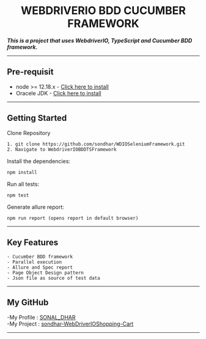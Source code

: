 <h1 align="center"> WEBDRIVERIO BDD CUCUMBER FRAMEWORK </h1>

***This is a project that uses WebdriverIO, TypeScript and Cucumber BDD framework.***

---

## Pre-requisit
-   node >= 12.18.x - [Click here to install](https://nodejs.org/en/download/)
-   Oracele JDK - [Click here to install](https://www.oracle.com/java/technologies/downloads/)

---

## Getting Started
Clone Repository
```bash
1. git clone https://github.com/sondhar/WDIOSeleniumFramework.git
2. Navigate to WebdriverIOBDDTSFramework
```

Install the dependencies:
```bash
npm install
```

Run all tests:
```bash
npm test
```

Generate allure report:
```
npm run report (opens report in default browser)
```
---

## Key Features
	- Cucumber BDD framework
	- Parallel execution
	- Allure and Spec report
	- Page Object Design pattern
	- Json file as source of test data

---

## My GitHub

-My Profile : [SONAL_DHAR](https://github.com/sondhar) <br>
-My Project : [sondhar-WebDriverIOShopping-Cart](https://github.com/sondhar/WDIOSeleniumFramework.git)

---
